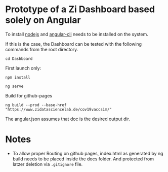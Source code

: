 # Prototype of a Zi Dashboard based solely on Angular

To install [nodejs](https://nodejs.org/en/download/) and [angular-cli](https://cli.angular.io/) needs to be installed on the system.

If this is the case, the Dashboard can be tested with the following commands from the root directory.

`cd Dashboard`

First launch only: 

`npm install`

`ng serve`

Build for github-pages

`ng build --prod --base-href "https://www.zidatasciencelab.de/cov19vaccsim/"`

The angular.json assumes that doc is the desired output dir.

# Notes

- To allow proper Routing on github pages, index.html as generated by ng build needs to be placed inside the docs folder. And protected from latzer deletion via `.gitignore` file.

